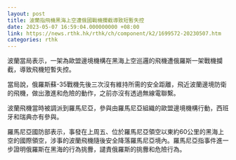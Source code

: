 ```yaml
---
layout: post
title: 波蘭指飛機黑海上空遭俄國戰機攔截導致短暫失控
date: 2023-05-07 16:59:04.000000000 +08:00
link: https://news.rthk.hk/rthk/ch/component/k2/1699572-20230507.htm
categories: rthk
---
```


波蘭當局表示，一架為歐盟邊境機構在黑海上空巡邏的飛機遭俄羅斯一架戰機攔截，導致飛機短暫失控。

當局說，俄羅斯蘇-35戰機先後三次沒有維持所需的安全距離，飛近波蘭邊境防衛的飛機，做出激進和危險的動作，之前亦沒有透過無線電聯繫。

波蘭飛機當時被調派到羅馬尼亞，參與由羅馬尼亞組織的歐盟邊境機構行動，西班牙和瑞典亦有參與。

羅馬尼亞國防部表示，事發在上周五、位於羅馬尼亞領空以東約60公里的黑海上空的國際領空，涉事的波蘭飛機隨後安全降落羅馬尼亞境內。羅馬尼亞指事件進一步證明俄羅斯在黑海的行為挑釁，譴責俄羅斯的挑釁和危險行為。
